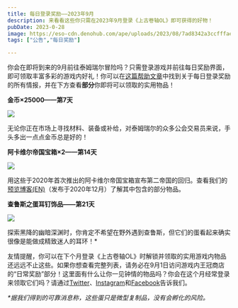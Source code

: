 ```yaml
---
title: 每日登录奖励——2023年9月
description: 来看看这些你只需在2023年9月登录《上古卷轴OL》即可获得的好物！ 
pubDate: 2023-0-28
image: https://eso-cdn.denohub.com/ape/uploads/2023/08/7ad8342a3ccfffae05bff15d306cbe9f.jpg
tags: ["公告","每日奖励"]

---
```


你会在即将到来的9月前往泰姆瑞尔冒险吗？只需登录游戏并前往每日奖励界面，即可领取丰富多彩的游戏内好礼！你可以在[这篇帮助文章](https://help.bethesda.net/#zh-CN/answer/60270)中找到关于每日登录奖励的所有情报，并在下方查看**部分**你即将可以领取的实用物品！

**金币×25000——第7天**

![](https://eso-cdn.denohub.com/ape/uploads/2023/06/cfd7739fad8fa3484c8509c1a47941dc.jpg)

无论你正在市场上寻找材料、装备或补给，对泰姆瑞尔的众多公会交易员来说，手头多出一点点金币总是好的！

**阿卡维尔帝国宝箱×2——第14天**

![](https://eso-cdn.denohub.com/ape/uploads/2023/08/f855b53f259536ac1befed8d3b261f4b.jpg)

用这些于2020年首次推出的阿卡维尔帝国宝箱宣布第二帝国的回归。查看我们的[预览博客(EN)](/news/post/59277)（发布于2020年12月）了解其中包含的部分物品。

**查鲁斯之蛋耳钉饰品——第21天**

![](https://eso-cdn.denohub.com/ape/uploads/2023/08/c81aa18a5999b3b48e65988b0e5b6919.jpg)

探索黑降的幽暗深渊时，你肯定不希望在野外遇到查鲁斯，但它们的蛋看起来确实很像是能做成精致迷人的耳环！\*

友情提醒，你可以在下个月登录《上古卷轴OL》时解锁并领取的实用游戏内物品还远远不止这些。如果你想查看完整列表，请务必在9月1日访问游戏内王冠商店的“日常奖励”部分！这里面有什么让你一见钟情的物品吗？你会在这个月经常登录来领取它们吗？请通过[Twitter](https://twitter.com/TESOnline)、[Instagram](https://www.instagram.com/elderscrollsonline/)和[Facebook](https://www.facebook.com/ElderScrollsOnline)告诉我们。

_\*据我们得到的可靠消息称，这些蛋只是微型复制品，没有会孵化的风险。_
